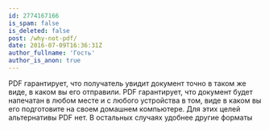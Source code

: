 ```yaml
---
id: 2774167166
is_spam: false
is_deleted: false
post: /why-not-pdf/
date: 2016-07-09T16:36:31Z
author_fullname: 'Гость'
author_is_anon: true
---
```


<p>PDF гарантирует, что получатель увидит документ точно в таком же виде, в каком вы его отправили. PDF гарантирует, что документ будет напечатан в любом месте и с любого устройства в том, виде в каком вы его подготовите на своем домашнем компьютере. Для этих целей альтернативы PDF нет. В остальных случаях удобнее другие форматы</p>
